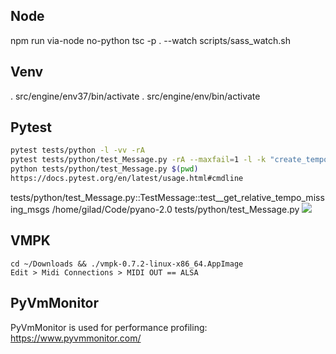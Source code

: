 ## Node
npm run via-node no-python
tsc -p . --watch
scripts/sass_watch.sh

## Venv
. src/engine/env37/bin/activate
. src/engine/env/bin/activate

## Pytest
```bash
pytest tests/python -l -vv -rA
pytest tests/python/test_Message.py -rA --maxfail=1 -l -k "create_tempo_shifted" | grep -P ".*\.py:\d*"
python tests/python/test_Message.py $(pwd)
https://docs.pytest.org/en/latest/usage.html#cmdline
```
tests/python/test_Message.py::TestMessage::test__get_relative_tempo_missing_msgs
    /home/gilad/Code/pyano-2.0
tests/python/test_Message.py
![](ignore/pytest-man-0.png)

## VMPK
    cd ~/Downloads && ./vmpk-0.7.2-linux-x86_64.AppImage
    Edit > Midi Connections > MIDI OUT == ALSA 

## PyVmMonitor
PyVmMonitor is used for performance profiling:
https://www.pyvmmonitor.com/

    
